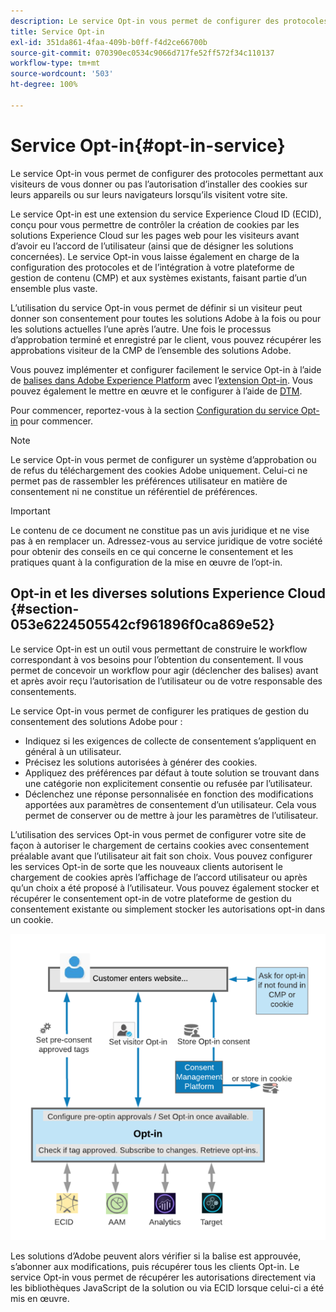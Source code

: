 ```yaml
---
description: Le service Opt-in vous permet de configurer des protocoles permettant aux visiteurs de vous donner ou pas l’autorisation d’installer des cookies sur leurs appareils ou sur leurs navigateurs lorsqu’ils visitent votre site.
title: Service Opt-in
exl-id: 351da861-4faa-409b-b0ff-f4d2ce66700b
source-git-commit: 070390ec0534c9066d717fe52ff572f34c110137
workflow-type: tm+mt
source-wordcount: '503'
ht-degree: 100%

---
```


# Service Opt-in{#opt-in-service}

Le service Opt-in vous permet de configurer des protocoles permettant aux visiteurs de vous donner ou pas l’autorisation d’installer des cookies sur leurs appareils ou sur leurs navigateurs lorsqu’ils visitent votre site.

Le service Opt-in est une extension du service Experience Cloud ID (ECID), conçu pour vous permettre de contrôler la création de cookies par les solutions Experience Cloud sur les pages web pour les visiteurs avant d’avoir eu l’accord de l’utilisateur (ainsi que de désigner les solutions concernées). Le service Opt-in vous laisse également en charge de la configuration des protocoles et de l’intégration à votre plateforme de gestion de contenu (CMP) et aux systèmes existants, faisant partie d’un ensemble plus vaste.

L’utilisation du service Opt-in vous permet de définir si un visiteur peut donner son consentement pour toutes les solutions Adobe à la fois ou pour les solutions actuelles l’une après l’autre. Une fois le processus d’approbation terminé et enregistré par le client, vous pouvez récupérer les approbations visiteur de la CMP de l’ensemble des solutions Adobe.

Vous pouvez implémenter et configurer facilement le service Opt-in à l’aide de [balises dans Adobe Experience Platform](https://experienceleague.adobe.com/docs/experience-platform/tags/home.html?lang=fr) avec l’[extension Opt-in](../../implementation-guides/opt-in-service/launch.md). Vous pouvez également le mettre en œuvre et le configurer à l’aide de [DTM](../../implementation-guides/opt-in-service/optin-dtm.md).

Pour commencer, reportez-vous à la section [Configuration du service Opt-in](../../implementation-guides/opt-in-service/getting-started.md) pour commencer.

>[!NOTE]
>
>Le service Opt-in vous permet de configurer un système d’approbation ou de refus du téléchargement des cookies Adobe uniquement. Celui-ci ne permet pas de rassembler les préférences utilisateur en matière de consentement ni ne constitue un référentiel de préférences.

>[!IMPORTANT]
>
>Le contenu de ce document ne constitue pas un avis juridique et ne vise pas à en remplacer un. Adressez-vous au service juridique de votre société pour obtenir des conseils en ce qui concerne le consentement et les pratiques quant à la configuration de la mise en œuvre de l’opt-in.

## Opt-in et les diverses solutions Experience Cloud {#section-053e6224505542cf961896f0ca869e52}

Le service Opt-in est un outil vous permettant de construire le workflow correspondant à vos besoins pour l’obtention du consentement. Il vous permet de concevoir un workflow pour agir (déclencher des balises) avant et après avoir reçu l’autorisation de l’utilisateur ou de votre responsable des consentements.

Le service Opt-in vous permet de configurer les pratiques de gestion du consentement des solutions Adobe pour :

* Indiquez si les exigences de collecte de consentement s’appliquent en général à un utilisateur.
* Précisez les solutions autorisées à générer des cookies.
* Appliquez des préférences par défaut à toute solution se trouvant dans une catégorie non explicitement consentie ou refusée par l’utilisateur.
* Déclenchez une réponse personnalisée en fonction des modifications apportées aux paramètres de consentement d’un utilisateur. Cela vous permet de conserver ou de mettre à jour les paramètres de l’utilisateur.

L’utilisation des services Opt-in vous permet de configurer votre site de façon à autoriser le chargement de certains cookies avec consentement préalable avant que l’utilisateur ait fait son choix. Vous pouvez configurer les services Opt-in de sorte que les nouveaux clients autorisent le chargement de cookies après l’affichage de l’accord utilisateur ou après qu’un choix a été proposé à l’utilisateur. Vous pouvez également stocker et récupérer le consentement opt-in de votre plateforme de gestion du consentement existante ou simplement stocker les autorisations opt-in dans un cookie.

![](assets/Opt-in-approval.png)

Les solutions d’Adobe peuvent alors vérifier si la balise est approuvée, s’abonner aux modifications, puis récupérer tous les clients Opt-in. Le service Opt-in vous permet de récupérer les autorisations directement via les bibliothèques JavaScript de la solution ou via ECID lorsque celui-ci a été mis en œuvre.
